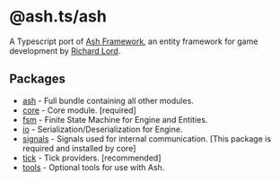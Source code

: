 # @ash.ts/ash
A Typescript port of [Ash Framework], an entity framework for game development
by [Richard Lord]. 

## Packages
- [ash](./packages/ash/README.md) - Full bundle containing all other modules.
- [core](./packages/core/README.md) - Core module. [required]
- [fsm](./packages/fsm/README.md) - Finite State Machine for Engine and Entities.
- [io](./packages/io/README.md) - Serialization/Deserialization for Engine.
- [signals](./packages/signals/README.md) - Signals used for internal communication.
  [This package is required and installed by core]
- [tick](./packages/tick/README.md) - Tick providers. [recommended]
- [tools](./packages/tools/README.md) - Optional tools for use with Ash.


[Ash Framework]: https://github.com/richardlord/Ash
[Richard Lord]: https://www.richardlord.net
[demo-svg]: http://icek.github.io/asteroids
[demo-pixi]: http://icek.github.io/asteroids-pixi
[source-svg]: https://github.com/icek/asteroids
[source-pixi]: https://github.com/icek/asteroids-pixi
[api]: https://icek.github.io/ash
[intro]: http://www.richardlord.net/blog/ecs/introducing-ash.html
[what]: http://www.richardlord.net/blog/ecs/what-is-an-entity-framework.html
[why]: http://www.richardlord.net/blog/ecs/why-use-an-entity-framework.html
[group]: https://groups.google.com/forum/?fromgroups=#!forum/ash-framework
